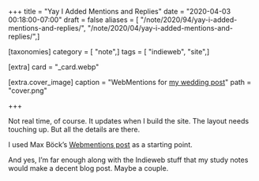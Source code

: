 +++
title = "Yay I Added Mentions and Replies"
date = "2020-04-03 00:18:00-07:00"
draft = false
aliases = [ "/note/2020/94/yay-i-added-mentions-and-replies/", "/note/2020/04/yay-i-added-mentions-and-replies/",]

[taxonomies]
category = [ "note",]
tags = [ "indieweb", "site",]

[extra]
card = "_card.webp"

[extra.cover_image]
caption = "WebMentions for [my wedding post](/2020/03/20/got-married-yesterday/index.html)"
path = "cover.png"

+++

Not real time, of course. It updates when I build the site. The layout
needs touching up. But all the details are there.

I used Max Böck’s [Webmentions
post](https://mxb.dev/blog/using-webmentions-on-static-sites/#webmentions)
as a starting point.

And yes, I’m far enough along with the Indieweb stuff that my study
notes would make a decent blog post. Maybe a couple.